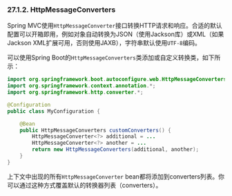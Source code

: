 ### 27.1.2. HttpMessageConverters

Spring MVC使用`HttpMessageConverter`接口转换HTTP请求和响应。合适的默认配置可以开箱即用，例如对象自动转换为JSON（使用Jackson库）或XML（如果Jackson XML扩展可用，否则使用JAXB），字符串默认使用`UTF-8`编码。

可以使用Spring Boot的`HttpMessageConverters`类添加或自定义转换类，如下所示：
```java
import org.springframework.boot.autoconfigure.web.HttpMessageConverters;
import org.springframework.context.annotation.*;
import org.springframework.http.converter.*;

@Configuration
public class MyConfiguration {

    @Bean
    public HttpMessageConverters customConverters() {
        HttpMessageConverter<?> additional = ...
        HttpMessageConverter<?> another = ...
        return new HttpMessageConverters(additional, another);
    }
}
```
上下文中出现的所有`HttpMessageConverter` bean都将添加到converters列表。你可以通过这种方式覆盖默认的转换器列表（converters）。
